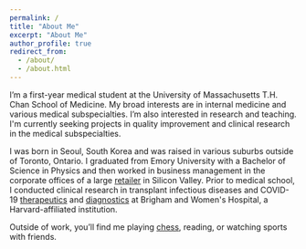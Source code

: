 ```yaml
---
permalink: /
title: "About Me"
excerpt: "About Me"
author_profile: true
redirect_from: 
  - /about/
  - /about.html
---
```


I’m a first-year medical student at the University of Massachusetts T.H. Chan School of Medicine. My broad interests are in internal medicine and various medical subspecialties. I’m also interested in research and teaching. I'm currently seeking projects in quality improvement and clinical research in the medical subspecialties.

I was born in Seoul, South Korea and was raised in various suburbs outside of Toronto, Ontario. I graduated from Emory University with a Bachelor of Science in Physics and then worked in business management in the corporate offices of a large [retailer](https://corporate.walmart.com/) in Silicon Valley. Prior to medical school, I conducted clinical research in transplant infectious diseases and COVID-19 [therapeutics](https://www.wcvb.com/article/boston-researchers-significant-paxlovid-benefit-covid-19-vaccinated-patients/42220461) and [diagnostics](https://testboston.org/) at Brigham and Women's Hospital, a Harvard-affiliated institution.

Outside of work, you’ll find me playing [chess](https://andykimj.com/chess/), reading, or watching sports with friends.